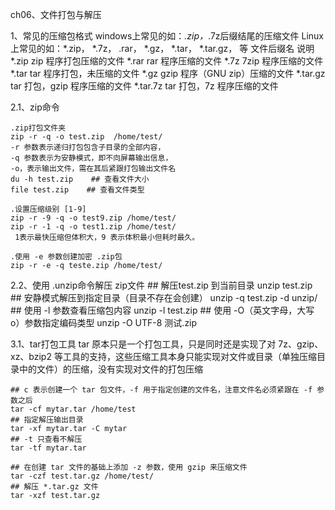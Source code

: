 ch06、文件打包与解压

1、常见的压缩包格式
    windows上常见的如：*.zip，*.7z后缀结尾的压缩文件
    Linux上常见的如：*.zip， *.7z， .rar， *.gz， *.tar， *.tar.gz， 等
    文件后缀名	    说明
    *.zip	        zip 程序打包压缩的文件
    *.rar	        rar 程序压缩的文件
    *.7z	        7zip 程序压缩的文件
    *.tar	        tar 程序打包，未压缩的文件
    *.gz	        gzip 程序（GNU zip）压缩的文件
    *.tar.gz	    tar 打包，gzip 程序压缩的文件
    *.tar.7z	    tar 打包，7z 程序压缩的文件

2.1、zip命令

    .zip打包文件夹
    zip -r -q -o test.zip  /home/test/
    -r 参数表示递归打包包含子目录的全部内容，
    -q 参数表示为安静模式，即不向屏幕输出信息，
    -o，表示输出文件，需在其后紧跟打包输出文件名
    du -h test.zip    ## 查看文件大小
    file test.zip    ## 查看文件类型

    .设置压缩级别 [1-9]
    zip -r -9 -q -o test9.zip /home/test/
    zip -r -1 -q -o test1.zip /home/test/
     1表示最快压缩但体积大，9 表示体积最小但耗时最久。

    .使用 -e 参数创建加密 .zip包
    zip -r -e -q teste.zip /home/test/

2.2、使用 .unzip命令解压 zip文件
    ## 解压test.zip 到当前目录
    unzip test.zip
    ## 安静模式解压到指定目录（目录不存在会创建）
    unzip -q test.zip -d unzip/
    ## 使用 -l 参数查看压缩包内容
    unzip -l test.zip
    ## 使用 -O（英文字母，大写 o）参数指定编码类型
    unzip -O UTF-8  测试.zip

3.1、tar打包工具
    tar 原本只是一个打包工具，只是同时还是实现了对 7z、gzip、xz、bzip2 等工具的支持，这些压缩工具本身只能实现对文件或目录（单独压缩目录中的文件）的压缩，没有实现对文件的打包压缩

    ## c 表示创建一个 tar 包文件，-f 用于指定创建的文件名，注意文件名必须紧跟在 -f 参数之后
    tar -cf mytar.tar /home/test
    ## 指定解压输出目录
    tar -xf mytar.tar -C mytar
    ## -t 只查看不解压
    tar -tf mytar.tar

    ## 在创建 tar 文件的基础上添加 -z 参数，使用 gzip 来压缩文件
    tar -czf test.tar.gz /home/test/
    ## 解压 *.tar.gz 文件
    tar -xzf test.tar.gz
